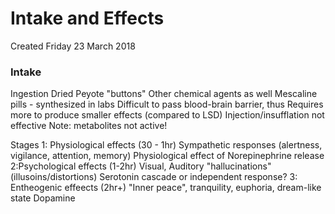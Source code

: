 # Intake and Effects
Created Friday 23 March 2018

### Intake
Ingestion
Dried Peyote "buttons"
Other chemical agents as well
Mescaline pills - synthesized in labs
Difficult to pass blood-brain barrier, thus
Requires more to produce smaller effects (compared to LSD)
Injection/insufflation not effective
Note: metabolites not active!

Stages
1: Physiological effects (30 - 1hr)
Sympathetic responses (alertness, vigilance, attention, memory)
Physiological effect of Norepinephrine release
2:Psychological effects (1-2hr)
Visual, Auditory "hallucinations" (illusoins/distortions)
Serotonin cascade or independent response?
3: Entheogenic effeects (2hr+)
"Inner peace", tranquility, euphoria, dream-like state
Dopamine

